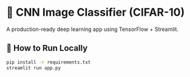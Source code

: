# 🧠 CNN Image Classifier (CIFAR-10)
A production-ready deep learning app using TensorFlow + Streamlit.

## 🚀 How to Run Locally
```bash
pip install -r requirements.txt
streamlit run app.py
